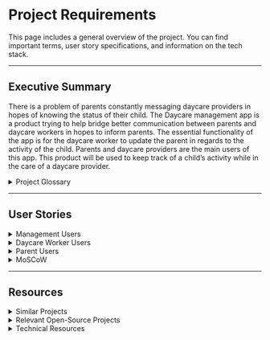 # Project Requirements

This page includes a general overview of the project. You can find important terms, user story specifications, and information on the tech stack.

--------------------------------
## Executive Summary

There is a problem of parents constantly messaging daycare providers in hopes of knowing the status of their child. The Daycare management app is a product trying to help bridge better communication between parents and daycare workers in hopes to inform parents. The essential functionality of the app is for the daycare worker to update the parent in regards to the activity of the child. Parents and daycare providers are the main users of this app. This product will be used to keep track of a child’s activity while in the care of a daycare provider.


<details>
<summary> Project Glossary </summary>

<li> <b>Daycare Manager</b> A manager is a person who manages the daycare center and is the user who adds new parents, students, and workers to the system
<li> <b>Daycare Centre</b> The group of managers, workers, parents, and children that are part of the same system and database
<li> <b>Daycare Worker</b> A worker is a person who takes care of their assigned group of children, creates a dayplan, records the activities, and communicates with the parents
<li> <b>Parent</b> A parent is a person who has a child at the center and will be able to view their child’s day plan and activities as well as communicate with the worker assigned to their child
<li> <b>Child</b> A child is a person who is part of a workers group and supervised by them, a child will not be a user of the system, but will have a profile in the database that is linked to their parent and their daycare worker
<li> <b>Activity</b> An activity is created by a worker for check-in, sleep, eating, or other and may include an image or video, a description, and tags to one or more children
<li> <b>Feed</b> A feed includes activity items for children that the user has access to - parent will see just their child, worker will see all children in their group, manager will see all children in the center

</details>

----

## User Stories 

<details>
<summary> Management Users</summary>

<details>
<summary> US 1.01 - Add new children (2) </summary>

<b>As a</b> manager, <b>I want</b> to be able to add new children to the system, <b>so that</b> their activities can be sent to the parent.
<br><br>
Acceptance Tests
<br>
<ul>
<li>Admin can add a new child to the system</li>
<li>Admin can choose which parent and worker to assign the child to</li>
<li>Admin can not add a new child with parent void</li>
<li>Admin can not add a new child with daycare worker void</li>
<li>Admin can not add an existing child to the system</li>
</ul>

</details>

<details>
<summary> US 1.02 - Add new parents (2) </summary>

<b>As a</b> manager, <b>I want</b> to be able to add new parents to the system, <b>so that</b> they can use the app to view their child’s activity. 
<br><br>
Acceptance Tests 
<br>
<ul>
<li> Admin can add a new parent to the system
<li> Admin can not add parent if one of the required fields is void
<li> Admin can not add an existing parent to the system
</ul>
</details>

<details>
<summary> US 1.03 - Add new daycare workers (2) </summary>

<b>As a</b> manager, <b>I want</b> to be able to add new daycare workers to the system, <b>so that</b> they can use the app to upload children's activities. 

<br><br>
Acceptance Tests 
<br> 
<ul>
<li> Admin can add new daycare workers to the system
<li> Admin cannot add daycare workers if one of the required fields is void
<li> Admin can not add an existing worker to the system
</ul>
</details>

<details>
<summary> US 1.04 - Generate credentials (1) </summary>

<b>As a</b> manager, <b>I want</b> to be able to create username and password for the parents and daycare worker, <b>so that</b> they can log into the app. 

<br><br>
Acceptance Tests 
<br> 
<ul>
<li> Admin can have a username and password  generated for the parent/daycare worker
<li> Each user has a unique username
<li> Admin can't create a login if the parent or worker does not exist
</ul>
</details>

<details>
<summary> US 1.05 - Delete existing children (1) </summary>

<b>As a</b> manager, <b>I want</b> to be able to delete children from the system, <b>so that</b> our database is up to date.

<br><br>
Acceptance Tests 
<br> 
<ul>
<li> Admin can delete a child from the table, without deleting the parent or worker
<li> The child no longer appears in the parents list of children
</ul>
</details>

<details>
<summary> US 1.06 - Delete existing parents (1) </summary>

<b>As a</b> manager, <b>I want</b> to be able to delete existing parents from the system, <b>so that</b> our database is up to date.

<br><br>
Acceptance Tests 
<br> 
<ul>
<li> Admin can delete a parent from the table
<li> All children associated with the parent will be deleted synchronously
</ul>
</details>

<details>
<summary> US 1.07 - Delete existing workers (1) </summary>

<b>As a</b> manager, <b>I want</b> to be able to delete existing workers from the system, <b>so that</b> our database is up to date.

<br><br>
Acceptance Tests 
<br> 
<ul>
<li> Admin can delete a worker from the table
<li> Admin can not delete a worker until their children are reassigned to a new worker
</ul>
</details>

<details>
<summary> US 1.08 - View feeds for all children (8) </summary>

<b>As a</b> manager, <b>I want</b> to be able to view the feed activity for all the children, <b>so that</b> I can supervise the activities the children are taking part in.

<br><br>
Acceptance Tests 
<br> 
<ul>
<li> Admin can view feed activity for all the children, organized by their worker
<li> Admin sees the same activities that would appear on the worker's feed
</ul>
</details>

<details>
<summary> US 1.09 - Assign children to a daycare worker (2) </summary>

<b>As a</b> manager, <b>I want</b> to be able to assign a child to a worker’s group, <b>so that</b> I can manage my daycare workers and children in the system. 

<br><br>
Acceptance Tests 
<br> 
<ul>
<li> Admin can assign child to a worker’s group
<li> Admin cannot assign parent to a worker’s group
<li> Admin cannot assign a child to a worker who already has maximum children assigned
</ul>
</details>

<details>
<summary> US 1.10 - View plans and prices (1) </summary>

<b>As a</b> manager, <b>I want</b> to be able to view subscription plans for the daycare app, <b>so that</b> I can manage the number of children and groups I have in the system

<br><br>
Acceptance Tests 
<br> 
<ul>
<li> Admin can view a range of subscription plans which show the price and amount of children and groups allowed
</ul>
</details>

<details>
<summary> US 1.11 - Assign multiple children to a parent (2) </summary>

<b>As a</b> manager, <b>I want</b> to be able to assign multiple children to the same parent, <b>so that</b> they can view multiple children on the app.

<br><br>
Acceptance Tests 
<br> 
<ul>
<li> Admin can assign multiple children to a parent
<li> Parent can see the activities of all children
</ul>
</details>

<details>
<summary> US 1.12 - Payment for services (8) </summary>

<b>As a</b> manager, <b>I want</b> to be able to make payments for my subscriptions, <b>so that</b> I can continue using the app’s functionalities.

<br><br>
Acceptance Tests 
<br> 
<ul>
<li> Payment with a valid card should go through
<li> Payment with invalid card number should not go through
<li> Payment with an expired card should not go through
<li> Payment with various amounts should go through
</ul>
</details>

<details>
<summary> US 1.13 - Edit existing users (3) </summary>

<b>As a</b> manager, <b>I want</b> to be able to edit information on existing daycare workers, children and parents, <b>so that</b> the information is always up-to-date.

<br><br>
Acceptance Tests 
<br>
<ul>
<li> Admin can edit a child's information
<li> Admin can edit a daycare worker's information
<li> Admin can edit a parent's information
<li> Admin can see the update in real time
</ul>
</details>

</details> <!-- Management Users -->

<details>
<summary> Daycare Worker Users </summary>
<details>
<summary> US 2.01 - Daycare worker login (2) </summary>

<b>As a</b> daycare worker, <b>I want</b> to log in with my username and password, <b>so that</b> the system can authenticate me and I can use the app.

<br><br>
Acceptance Tests 
<br> 
<ul>
<li> Daycare worker can login to the daycare management system using the correct credential
<li> Workers cannot login with false credentials
<li> When authenticated, worker will be brought to their home page
</ul>
</details>

<details>
<summary> US 2.02 - Take attendance (3) </summary>

<b>As a</b> daycare worker, <b>I want</b> to be able to take attendance for my group, <b>so that</b> I can keep a record of which children are present and absent.

<br><br>
Acceptance Tests 
<br> 
<ul>
<li> Workers can mark each child as absent or present as they show up
<li> Worker can save, leave the attendance page and come back without losing their previous data
<li> When worker marks a child as present, that parent can see a check-in time on their feed
<li> When worker finishes taking attendance for their group, they can see a group check-in activity on their feed
<li> When worker finishes taking attendance, a manager/admin can see the group check-in on that worker's feed
</ul>
</details>

<details>
<summary> US 2.03 - Add new activity (3) </summary>

<b>As a</b> worker, <b>I want</b> to be able to create activities and tag children in them, <b>so that</b> the respective parents can view the activity in their feed.

<br><br>
Acceptance Tests 
<br>
<ul>
<li> Workers can create a new activity
<li> Worker can choose which children to tag in the activity
<li> Workers can see the newly added activity in their feed as one item
<li> Parents can see the newly added activity in their feed
<li> Admin can see the newly added activity in the worker's feed
</ul>
</details>

<details>
<summary> US 2.04 - Upload photos and videos (5) </summary>

<b>As a</b> worker, <b>I want</b> to be able to take or upload photos and videos, <b>so that</b> the respective parents can view it in their feed.

<br><br>
Acceptance Tests 
<br>
<ul>
<li> When creating an activity, worker can choose to upload a photo or video
<li> Workers can access their mobile camera to take a photo or video
<li> Workers can upload a photo or video from their phone
<li> The photo or video appears as part of the activity item in the feed
</ul>
</details>

<details>
<summary> US 2.05 - Add description to activity (1) </summary>

<b>As a</b> worker, <b>I want</b> to be able to write a short description for an activity, <b>so that</b> the parents can view it with the activity in their feed.

<br><br>
Acceptance Tests 
<br>
<ul>
<li> When creating an activity, worker can choose to write a description
<li> The description appears as part of the activity item in the feed
</ul>
</details>

<details>
<summary> US 2.06 - Send messages to parents (3) </summary>

<b>As a</b> worker, <b>I want</b> to be able to send messages to the parents of children in my group, <b>so that</b> I can communicate with them throughout the day.

<br><br>
Acceptance Tests 
<br> 
<ul>
<li> Worker can send a message to a parent
<li> Parent can see the message that was sent to them in real time
<li> Worker can see messages from the parent
</ul>
</details>

<details>
<summary> US 2.07 - Add activities to day plan (2) </summary>

<b>As a</b> worker, <b>I want</b> to be able to add activities in my day plan, <b>so that</b> I can plan the time with my children more efficiently.

<br><br>
Acceptance Tests 
<br>
<ul>
<li> Worker can add an activity in day plan
<li> Worker can see the new activity appear in the day plan in real time
<li> Worker can switch to day plans of previous days or future days
</ul>
</details>

<details>
<summary> US 2.08 - Tag children with sharing permission (3) </summary>

<b>As a</b> worker, <b>I want</b> to be able to tag children in group activities only if their parents have given persmission, <b>so that</b> I can maintain the child's privacy if the parent wishes.

<br><br>
Acceptance Tests 
<br>
<ul>
<li> Worker can tag multiple children if their parents have given sharing permission
<li> Worker can not tag a child without sharing permission if they tag multiple children
<li> Worker can tag a child without group persmissions if they are the only child tagged
</ul>
</details>


</details> <!-- daycare worker users -->

<details>
<summary> Parent Users </summary>

<details>
<summary> US 3.01 - Parent Login (2) </summary>

<b>As a</b> parent, <b>I want</b> to log in with my username and password, <b>so that</b> the system can authenticate me and I can use the app.

<br><br>
Acceptance Tests 
<br> 
<ul>
<li> Parent can login with correct credentials
<li> Parent cannot login if credentials are false
<li> Parent is redirected to home page when authenticated
</ul>
</details>

<details>
<summary> US 3.02 - View child’s feed (5) </summary>

<b>As a</b> parent, <b>I want</b> to be able to view my child’s activities as a feed, <b>so that</b> I see what my child is doing during the day.

<br><br>
Acceptance Tests 
<br> 
<ul>
<li> Parents can view their child’s activities in a feed
<li> Parents cannot view the feed for children that aren't theirs
</ul>
</details>

<details>
<summary> US 3.03 - Receive Notifications (3) </summary>

<b>As a</b> parent, <b>I want</b> to receive notifications of new activities regarding my child, <b>so that</b> I know what my child is doing right away.

<br><br>
Acceptance Tests 
<br> 
<ul>
<li> As an activity is created that has the child tagged, the parent receives a notification
<li> Parent won’t receive notifications for children that are not theirs, or that their child is not tagged in
</ul>
</details>

<details>
<summary> US 3.04 - Send messages to worker (3) </summary>

<b>As a</b> parent, <b>I want</b> to be able to chat with the daycare worker assigned to my child, <b>so that</b> I can ask them questions throughout the day.

<br><br>
Acceptance Tests 
<br> 
<ul>
<li> Parent can send messages with the daycare worker assigned to their child
<li> Parent cannot send messages to other daycare workers that are not assigned to their child
</ul>
</details>

<details>
<summary> US 3.05 - Switch children’s feed (5) </summary>

<b>As a</b> parent, <b>I want</b> to be able to switch between my children’s feeds, <b>so that</b> I can view activities for more than one child at the same daycare.

<br><br>
Acceptance Tests 
<br>
<ul>
<li> Parents can view a feed for more than one child on the same account by easily switching between their profiles
</ul>
</details>

<details>
<summary> US 3.06 - View child's dayplan (3) </summary>

<b>As a</b> parent, <b>I want</b> to be able to view my child's day plan created by their worker, <b>so that</b> I can view the planned activities for that day.

<br><br>
Acceptance Tests 
<br> 
<ul>
<li> Parents can view the day plan for their child
<li> Parents can view future day plans for their child
</ul>
</details>

</details> <!-- parent users -->

<details>
<summary>MoSCoW </summary>

<b>M</b>ust Have

<ul>
<li> US 1.01 - Add new children
<li> US 1.02 - Add new parents
<li> US 1.03 - Add new daycare workers
<li> US 1.04 - Generate credentials
<li> US 1.08 - View feeds for all children
<li> US 1.09 - Assign children to a  daycare worker
<li> US 2.03 - Add new activity
<li> US 2.04 - Upload photo and videos
<li> US 2.05 - Add description to activity
<li> US 3.01 - Parent Login
<li> US 3.02 - View child’s feed
</ul>

<b>S</b>hould Have

<ul>
<li> US 2.01 - Daycare worker Login
<li> US 2.02 - Take attendance
<li> US 2.06 - Send messages to parents
<li> US 3.03 - Receive Notifications
<li> US 3.04 - Send messages to worker
<li> US 2.08 - Tag children with sharing permission
</ul>

<b>C</b>ould Have

<ul>
<li> US 1.05 - Delete existing children
<li> US 1.06 - Delete existing parents
<li> US 1.07 - Delete existing workers
<li> US 1.10 - View plans and prices
<li> US 1.11 - Assign multiple children to a parent
<li> US 1.13 - Edit existing users
<li> US 2.07 - Add activities to day plan
<li> US 3.06 - View child’s dayplan
</ul>

<b>W</b>ould Like but Won't Get

<ul>
<li> US 1.12 - Payment for services
<li> US 3.05 - Switch children’s feed
</ul>

</details>

----

## Resources

<details>
<summary>Similar Projects</summary>
<br>

<ul>
<li> <a href="https://www.himama.com/">Hi Mama</a> - Daycare management app on the market
<li> <a href="">Whatsapp </a> - Messaging functionality
<li> <a href="">Instagram</a> - Feed functionality
<li> <a href="">SnapChat</a> - Photo functionality (for taking photos)
</details>




<details>
<summary>Relevant Open-Source Projects </summary>
<br>
<ul>
<li> <a href="https://github.com/Perceive-Software-Solutions/feed">Perceive Software Solutions</a> - Feed Functionality
<li> <a href="https://appseed.us/product/material-dashboard/django/">Django Material Dashboard</a> - Admin Dashboard
<li> <a href="https://www.creative-tim.com/product/black-dashboard-django">Django Black Dashboard</a>  - Admin Dashboard Alternative (BS4 Version)
</ul>
</details>


<details>
<summary>Technical Resources</summary>
<br>

<h4>Database: Postgresql</h4>
<li> <a href="https://www.postgresql.org/"> Postgresql Documentation</a>

<h4>Back-end: Django + Django REST Framework</h4>
<li> <a href="https://docs.djangoproject.com/en/4.1/">Django documentation</a>
<li> <a href="https://docs.djangoproject.com/en/4.1/ref/contrib/admin/">The Django admin site</a>
<li> <a href="https://www.django-rest-framework.org/">Django REST Framwork</a>

<h4> Front-end: Flutter </h4>
<li> <a href="https://docs.flutter.dev/">Flutter Documentation</a>

<h4>Deployment: Docker + Google Cloud + Cybera</h4>
<li> <a href="https://docs.docker.com/language/java/deploy/">Docker Deployment </a>
<li> <a href="https://cloud.google.com/docs">Google Cloud </a>
<li> <a href="https://wiki.cybera.ca/display/RAC/Rapid+Access+Cloud+Guide%3A+Part+1">Cybera </a>
<li> <a href="https://www.digitalocean.com/community/tutorials/how-to-set-up-django-with-postgres-nginx-and-gunicorn-on-ubuntu-20-04">Deployment on Ubuntu</a>

</details>
